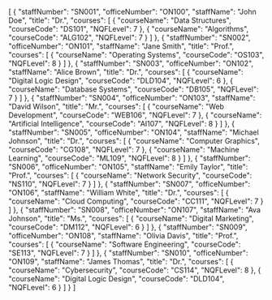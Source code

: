 [
    {
        "staffNumber": "SN001",
        "officeNumber": "ON100",
        "staffName": "John Doe",
        "title": "Dr.",
        "courses": [
            {
                "courseName": "Data Structures",
                "courseCode": "DS101",
                "NQFLevel": 7
            },
            {
                "courseName": "Algorithms",
                "courseCode": "ALG102",
                "NQFLevel": 7
            }
        ]
    },
    {
        "staffNumber": "SN002",
        "officeNumber": "ON101",
        "staffName": "Jane Smith",
        "title": "Prof.",
        "courses": [
            {
                "courseName": "Operating Systems",
                "courseCode": "OS103",
                "NQFLevel": 8
            }
        ]
    },
    {
        "staffNumber": "SN003",
        "officeNumber": "ON102",
        "staffName": "Alice Brown",
        "title": "Dr.",
        "courses": [
            {
                "courseName": "Digital Logic Design",
                "courseCode": "DLD104",
                "NQFLevel": 6
            },
            {
                "courseName": "Database Systems",
                "courseCode": "DB105",
                "NQFLevel": 7
            }
        ]
    },
    {
        "staffNumber": "SN004",
        "officeNumber": "ON103",
        "staffName": "David Wilson",
        "title": "Mr.",
        "courses": [
            {
                "courseName": "Web Development",
                "courseCode": "WEB106",
                "NQFLevel": 7
            },
            {
                "courseName": "Artificial Intelligence",
                "courseCode": "AI107",
                "NQFLevel": 8
            }
        ]
    },
    {
        "staffNumber": "SN005",
        "officeNumber": "ON104",
        "staffName": "Michael Johnson",
        "title": "Dr.",
        "courses": [
            {
                "courseName": "Computer Graphics",
                "courseCode": "CG108",
                "NQFLevel": 7
            },
            {
                "courseName": "Machine Learning",
                "courseCode": "ML109",
                "NQFLevel": 8
            }
        ]
    },
    {
        "staffNumber": "SN006",
        "officeNumber": "ON105",
        "staffName": "Emily Taylor",
        "title": "Prof.",
        "courses": [
            {
                "courseName": "Network Security",
                "courseCode": "NS110",
                "NQFLevel": 7
            }
        ]
    },
    {
        "staffNumber": "SN007",
        "officeNumber": "ON106",
        "staffName": "William White",
        "title": "Dr.",
        "courses": [
            {
                "courseName": "Cloud Computing",
                "courseCode": "CC111",
                "NQFLevel": 7
            }
        ]
    },
    {
        "staffNumber": "SN008",
        "officeNumber": "ON107",
        "staffName": "Ava Johnson",
        "title": "Ms.",
        "courses": [
            {
                "courseName": "Digital Marketing",
                "courseCode": "DM112",
                "NQFLevel": 6
            }
        ]
    },
    {
        "staffNumber": "SN009",
        "officeNumber": "ON108",
        "staffName": "Olivia Davis",
        "title": "Prof.",
        "courses": [
            {
                "courseName": "Software Engineering",
                "courseCode": "SE113",
                "NQFLevel": 7
            }
        ]
    },
    {
        "staffNumber": "SN010",
        "officeNumber": "ON109",
        "staffName": "James Thomas",
        "title": "Dr.",
        "courses": [
            {
                "courseName": "Cybersecurity",
                "courseCode": "CS114",
                "NQFLevel": 8
            },
            {
                "courseName": "Digital Logic Design",
                "courseCode": "DLD104",
                "NQFLevel": 6
            }
        ]
    }
]

